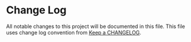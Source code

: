 # Change Log
All notable changes to this project will be documented in this file.
This file uses change log convention from [Keep a CHANGELOG](http://keepachangelog.com).



[unreleased]: https://github.com/dgnest/ansible-role-supervisor/compare/v1.0.3...HEAD
[1.0.0]: https://github.com/dgnest/ansible-role-supervisor/compare/0.0.0...1.0.0

[CHANGELOG.md]: CHANGELOG.md
[CONTRIBUTING.md]: CONTRIBUTING.md
[LICENCE.md]: LICENCE.md
[README.md]: README.md
